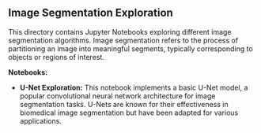 ## Image Segmentation Exploration

This directory contains Jupyter Notebooks exploring different image segmentation algorithms. Image segmentation refers to the process of partitioning an image into meaningful segments, typically corresponding to objects or regions of interest. 

**Notebooks:**

* **U-Net Exploration:** This notebook implements a basic U-Net model, a popular convolutional neural network architecture for image segmentation tasks. U-Nets are known for their effectiveness in biomedical image segmentation but have been adapted for various applications.
